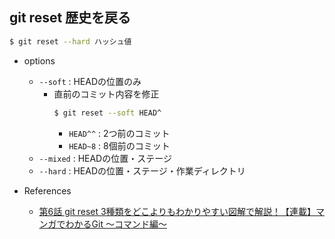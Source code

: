 ## git reset 歴史を戻る
~~~bash
$ git reset --hard ハッシュ値
~~~
- options
    - `--soft` : HEADの位置のみ
        - 直前のコミット内容を修正
            ~~~bash
            $ git reset --soft HEAD^
            ~~~
            - `HEAD^^` : 2つ前のコミット
            - `HEAD~8` : 8個前のコミット
    - `--mixed` : HEADの位置・ステージ
    - `--hard` : HEADの位置・ステージ・作業ディレクトリ

- References
    - [第6話 git reset 3種類をどこよりもわかりやすい図解で解説！【連載】マンガでわかるGit ～コマンド編～](https://www.r-staffing.co.jp/engineer/entry/20191129_1)